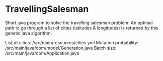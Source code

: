 # TravellingSalesman

Short java program to solve the travelling salesman problem:
An optimal path to go through a list of cities (latitudes & longitudes) is returned by this genetic java algorithm.

List of cities: /src/main/resources/cities.yml
Mutation probability: /src/main/java/com/model/Generation.java
Batch size: /src/main/java/com/Application.java
